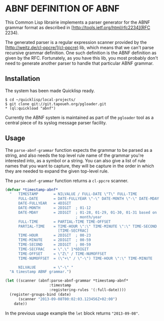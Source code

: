 # ABNF DEFINITION OF ABNF

This Common Lisp librairie implements a parser generator for the ABNF
grammar format as described in [http://tools.ietf.org/html/rfc2234](RFC
2234).

The generated parser is a regular expression scanner provided by the
[http://weitz.de/cl-ppcre/](cl-ppcre) lib, which means that we can't parse
recursive grammar definition. One such definition is the ABNF definition as
given by the RFC. Fortunately, as you have this lib, you most probably don't
need to generate another parser to handle that particular ABNF grammar.

## Installation

The system has been made Quicklisp ready.

    $ cd ~/quicklisp/local-projects/
	$ git clone git://git.tapoueh.org/pgloader.git
	* (ql:quickload "abnf")

Currently the ABNF system is maintained as part of the `pgloader` tool as a
central piece of its syslog message parser facility.

## Usage

The `parse-abnf-grammar` function expects the grammar to be parsed as a
string, and also needs the top level rule name of the grammar you're
interested into, as a symbol or a string. You can also give a list of rule
names that you want to capture, they will be capture in the order in which
they are needed to expand the given top-level rule.

The `parse-abnf-grammar` function returns a `cl-ppcre` scanner.

~~~ {#example.lisp .commonlisp .numberLines}
(defvar *timestamp-abnf*
  "   TIMESTAMP       = NILVALUE / FULL-DATE \"T\" FULL-TIME
      FULL-DATE       = DATE-FULLYEAR \"-\" DATE-MONTH \"-\" DATE-MDAY
      DATE-FULLYEAR   = 4DIGIT
      DATE-MONTH      = 2DIGIT  ; 01-12
      DATE-MDAY       = 2DIGIT  ; 01-28, 01-29, 01-30, 01-31 based on
                                ; month/year
      FULL-TIME       = PARTIAL-TIME TIME-OFFSET
      PARTIAL-TIME    = TIME-HOUR \":\" TIME-MINUTE \":\" TIME-SECOND
                        [TIME-SECFRAC]
      TIME-HOUR       = 2DIGIT  ; 00-23
      TIME-MINUTE     = 2DIGIT  ; 00-59
      TIME-SECOND     = 2DIGIT  ; 00-59
      TIME-SECFRAC    = \".\" 1*6DIGIT
      TIME-OFFSET     = \"Z\" / TIME-NUMOFFSET
      TIME-NUMOFFSET  = (\"+\" / \"-\") TIME-HOUR \":\" TIME-MINUTE

      NILVALUE        = \"-\" "
  "A timestamp ABNF grammar.")

(let ((scanner (abnf:parse-abnf-grammar *timestamp-abnf*
					:timestamp
					:registering-rules '(:full-date))))
  (register-groups-bind (date)
      (scanner "2013-09-08T00:02:03.123456Z+02:00")
    date))
~~~

In the previous usage example the `let` block returns `"2013-09-08"`.
